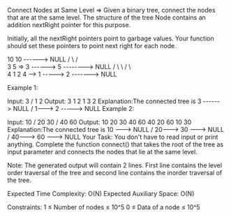 Connect Nodes at Same Level =>
Given a binary tree, connect the nodes that are at the same level. The structure of the tree Node contains an addition nextRight pointer for this purpose.

Initially, all the nextRight pointers point to garbage values. Your function should set these pointers to point next right for each node.

   10                       10 ------> NULL
  / \                       /      \
 3   5       =>     3 ------> 5 --------> NULL
/ \     \               /  \           \
4 1 2 4 --> 1 -----> 2 -------> NULL

Example 1:

Input: 3 /
1 2 Output: 3 1 2 1 3 2 Explanation:The connected tree is 3 ------> NULL /
1---> 2 -----> NULL Example 2:

Input: 10 /
20 30 /
40 60 Output: 10 20 30 40 60 40 20 60 10 30 Explanation:The connected tree is 10 ---> NULL /
20---> 30 ---> NULL /
40---> 60 ---> NULL Your Task: You don't have to read input or print anything. Complete the function connect() that takes the root of the tree as input parameter and connects the nodes that lie at the same level.

Note: The generated output will contain 2 lines. First line contains the level order traversal of the tree and second line contains the inorder traversal of the tree.

Expected Time Complexity: O(N) Expected Auxiliary Space: O(N)

Constraints: 1 ≤ Number of nodes ≤ 10^5 0 ≤ Data of a node ≤ 10^5